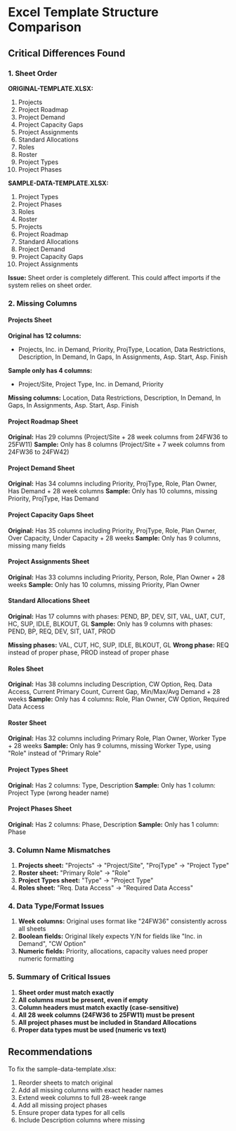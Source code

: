 # Excel Template Structure Comparison

## Critical Differences Found

### 1. Sheet Order
**ORIGINAL-TEMPLATE.XLSX:**
1. Projects
2. Project Roadmap
3. Project Demand
4. Project Capacity Gaps
5. Project Assignments
6. Standard Allocations
7. Roles
8. Roster
9. Project Types
10. Project Phases

**SAMPLE-DATA-TEMPLATE.XLSX:**
1. Project Types
2. Project Phases
3. Roles
4. Roster
5. Projects
6. Project Roadmap
7. Standard Allocations
8. Project Demand
9. Project Capacity Gaps
10. Project Assignments

**Issue:** Sheet order is completely different. This could affect imports if the system relies on sheet order.

### 2. Missing Columns

#### Projects Sheet
**Original has 12 columns:**
- Projects, Inc. in Demand, Priority, ProjType, Location, Data Restrictions, Description, In Demand, In Gaps, In Assignments, Asp. Start, Asp. Finish

**Sample only has 4 columns:**
- Project/Site, Project Type, Inc. in Demand, Priority

**Missing columns:** Location, Data Restrictions, Description, In Demand, In Gaps, In Assignments, Asp. Start, Asp. Finish

#### Project Roadmap Sheet
**Original:** Has 29 columns (Project/Site + 28 week columns from 24FW36 to 25FW11)
**Sample:** Only has 8 columns (Project/Site + 7 week columns from 24FW36 to 24FW42)

#### Project Demand Sheet
**Original:** Has 34 columns including Priority, ProjType, Role, Plan Owner, Has Demand + 28 week columns
**Sample:** Only has 10 columns, missing Priority, ProjType, Has Demand

#### Project Capacity Gaps Sheet
**Original:** Has 35 columns including Priority, ProjType, Role, Plan Owner, Over Capacity, Under Capacity + 28 weeks
**Sample:** Only has 9 columns, missing many fields

#### Project Assignments Sheet
**Original:** Has 33 columns including Priority, Person, Role, Plan Owner + 28 weeks
**Sample:** Only has 10 columns, missing Priority, Plan Owner

#### Standard Allocations Sheet
**Original:** Has 17 columns with phases: PEND, BP, DEV, SIT, VAL, UAT, CUT, HC, SUP, IDLE, BLKOUT, GL
**Sample:** Only has 9 columns with phases: PEND, BP, REQ, DEV, SIT, UAT, PROD

**Missing phases:** VAL, CUT, HC, SUP, IDLE, BLKOUT, GL
**Wrong phase:** REQ instead of proper phase, PROD instead of proper phase

#### Roles Sheet
**Original:** Has 38 columns including Description, CW Option, Req. Data Access, Current Primary Count, Current Gap, Min/Max/Avg Demand + 28 weeks
**Sample:** Only has 4 columns: Role, Plan Owner, CW Option, Required Data Access

#### Roster Sheet
**Original:** Has 32 columns including Primary Role, Plan Owner, Worker Type + 28 weeks
**Sample:** Only has 9 columns, missing Worker Type, using "Role" instead of "Primary Role"

#### Project Types Sheet
**Original:** Has 2 columns: Type, Description
**Sample:** Only has 1 column: Project Type (wrong header name)

#### Project Phases Sheet
**Original:** Has 2 columns: Phase, Description
**Sample:** Only has 1 column: Phase

### 3. Column Name Mismatches

1. **Projects sheet:** "Projects" → "Project/Site", "ProjType" → "Project Type"
2. **Roster sheet:** "Primary Role" → "Role"
3. **Project Types sheet:** "Type" → "Project Type"
4. **Roles sheet:** "Req. Data Access" → "Required Data Access"

### 4. Data Type/Format Issues

1. **Week columns:** Original uses format like "24FW36" consistently across all sheets
2. **Boolean fields:** Original likely expects Y/N for fields like "Inc. in Demand", "CW Option"
3. **Numeric fields:** Priority, allocations, capacity values need proper numeric formatting

### 5. Summary of Critical Issues

1. **Sheet order must match exactly**
2. **All columns must be present, even if empty**
3. **Column headers must match exactly (case-sensitive)**
4. **All 28 week columns (24FW36 to 25FW11) must be present**
5. **All project phases must be included in Standard Allocations**
6. **Proper data types must be used (numeric vs text)**

## Recommendations

To fix the sample-data-template.xlsx:
1. Reorder sheets to match original
2. Add all missing columns with exact header names
3. Extend week columns to full 28-week range
4. Add all missing project phases
5. Ensure proper data types for all cells
6. Include Description columns where missing